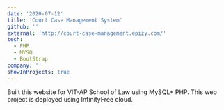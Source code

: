 ```yaml
---
date: '2020-07-12'
title: 'Court Case Management System'
github: ''
external: 'http://court-case-management.epizy.com/'
tech:
  - PHP
  - MYSQL
  - BootStrap
company: ''
showInProjects: true
---
```

Built this website for VIT-AP School of Law using MySQL+ PHP.
This web project is deployed using InfinityFree cloud.
